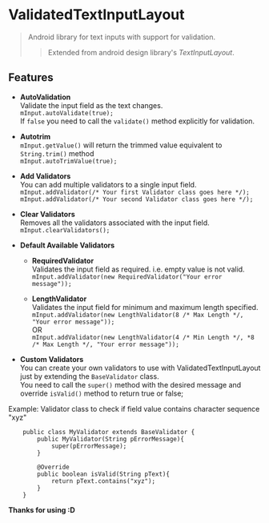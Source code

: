 ValidatedTextInputLayout
========================

> Android library for text inputs with support for validation.
>> Extended from android design library's _TextInputLayout_.

## Features ##
 - **AutoValidation**  
 Validate the input field as the text changes.  
    `mInput.autoValidate(true);`  
 If `false` you need to call the `validate()` method explicitly for validation.  
 
 - **Autotrim**  
 `mInput.getValue()` will return the trimmed value equivalent to `String.trim()` method    
    `mInput.autoTrimValue(true);`  
    
 - **Add Validators**  
 You can add multiple validators to a single input field.  
     `mInput.addValidator(/* Your first Validator class goes here */);`  
     `mInput.addValidator(/* Your second Validator class goes here */);`  
 
 - **Clear Validators**  
 Removes all the validators associated with the input field.  
    `mInput.clearValidators();`  
    
 - **Default Available Validators**  
    + **RequiredValidator**  
    Validates the input field as required. i.e. empty value is not valid.  
        `mInput.addValidator(new RequiredValidator("Your error message"));`  
        
    + **LengthValidator**  
    Validates the input field for minimum and maximum length specified.  
        `mInput.addValidator(new LengthValidator(8 /* Max Length */, "Your error message"));`  
        OR  
        `mInput.addValidator(new LengthValidator(4 /* Min Length */, *8 /* Max Length */, "Your error message"));`  
 
 - **Custom Validators**  
 You can create your own validators to use with ValidatedTextInputLayout just by extending the `BaseValidator` class.  
 You need to call the `super()` method with the desired message and override `isValid()` method to return true or false;    
 
 Example: Validator class to check if field value contains  character sequence "xyz"  
  
        public class MyValidator extends BaseValidator {
            public MyValidator(String pErrorMessage){
                super(pErrorMessage);
            }
            
            @Override
            public boolean isValid(String pText){
                return pText.contains("xyz");
            }
        }


**Thanks for using :D**  
